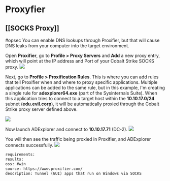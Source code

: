 # Proxyfier

## [[SOCKS Proxy]]
#opsec You can enable DNS lookups through Proxifier, but that will cause DNS leaks from your computer into the target environment.

Open **Proxifier**, go to **Profile > Proxy Servers** and **Add** a new proxy entry, which will point at the IP address and Port of your Cobalt Strike SOCKS proxy.
![](https://rto-assets.s3.eu-west-2.amazonaws.com/socks/proxy-servers.png)

Next, go to **Profile > Proxification Rules**. This is where you can add rules that tell Proxifier when and where to proxy specific applications. Multiple applications can be added to the same rule, but in this example, I'm creating a single rule for **adexplorer64.exe** (part of the Sysinternals Suite). When this application tries to connect to a target host within the **10.10.17.0/24** subnet (**edu.evil.corp**), it will be automatically proxied through the Cobalt Strike proxy server defined above.

![](https://rto-assets.s3.eu-west-2.amazonaws.com/socks/proxy-rule.png)

Now launch ADExplorer and connect to **10.10.17.71** (DC-2).
![](https://rto-assets.s3.eu-west-2.amazonaws.com/socks/ad-connect.png)

You will then see the traffic being proxied in Proxifier, and ADExplorer connects successfully.
![](https://rto-assets.s3.eu-west-2.amazonaws.com/socks/adexplorer.png)


```meta
requirements: 
results: 
oss: #win
source: https://www.proxifier.com/
description: Tunnel (GUI) apps that run on Windows via SOCKS
```